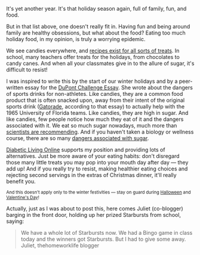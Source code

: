 It's yet another year. It's that holiday season again, full of family, fun, and food.

But in that list above, one doesn't really fit in. Having fun and being around family are healthy obsessions, but what about the food? Eating too much holiday food, in my opinion, is truly a worrying epidemic.

We see candies everywhere, and [recipes exist for all sorts of treats][1]. In school, many teachers offer treats for the holidays, from chocolates to candy canes. And when all your classmates give in to the allure of sugar, it's difficult to resist!

I was inspired to write this by the start of our winter holidays and by a peer-written essay for the [DuPont Challenge Essay][2]. She wrote about the dangers of sports drinks for non-athletes. Like candies, they are a common food product that is often snacked upon, away from their intent of the original sports drink ([Gatorade][3], according to that essay) to actually help with the 1965 University of Florida teams. Like candies, they are high in sugar. And like candies, few people notice how much they eat of it and the dangers associated with it. We eat so much sugar nowadays, much more than [scientists are recommending][4]. And if you haven't taken a biology or wellness course, there are so many [dangers associated with sugar][5].

[Diabetic Living Online][6] supports my position and providing lots of alternatives. Just be more aware of your eating habits: don't disregard those many little treats you may pop into your mouth day after day — they add up! And if you really try to resist, making healthier eating choices and rejecting second servings in the extras of Christmas dinner, it'll really benefit you.

<small>And this doesn't apply only to the winter festivities — stay on guard during [Halloween][7] and [Valentine's Day][8]!</small>

Actually, just as I was about to post this, here comes Juliet (co-blogger) barging in the front door, holding up her prized Starbursts from school, saying:

> We have a whole lot of Starbursts now. We had a Bingo game in class today and the winners got Starbursts. But I had to give some away. Juliet, thehomeworklife blogger

[1]: http://www.tasteofhome.com/recipes/holiday---celebration-recipes/christmas-recipes/top-10-christmas-candy-recipes
[2]: http://thechallenge.dupont.com/essay/
[3]: http://www.gatorade.com/company/heritage
[4]: http://www.bbc.com/news/health-27941325
[5]: http://www.businessinsider.com/effects-of-eating-too-much-sugar-2014-3
[6]: http://www.diabeticlivingonline.com/food-to-eat/nutrition/choose-this-not-that-christmas-treats
[7]: http://www.walmart.com/search/?query=Holiday+Party+Candy&adid=22222222220130640152&wmlspartner=wmtlabs&wl0=b&wl1=g&wl2=c&wl3=16987355189&wl4=kwd-1706619446&wl5=9003433&veh=sem
[8]: http://www.candywarehouse.com/themes/valentines-day-candy/
